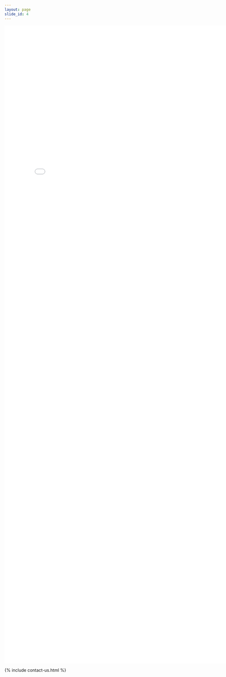 ```yaml
---
layout: page
slide_id: 4
---
```


<div class="row">

<div class="col-xs-12 col-sm-12 col-md-12 col-lg-10 offset-lg-1 col-xl-10 offset-xl-1">

<embed src="/assets/schedule.pdf" width="800px" height="2100px" />

{% include contact-us.html %}
